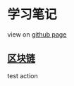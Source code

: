 # 学习笔记
view on [github page](https://zenzenless.github.io/note/)
## [区块链](readme/blockchain.md)
test action
